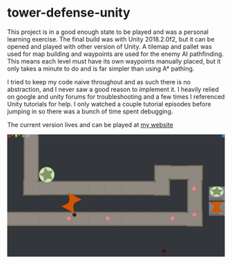 # tower-defense-unity

This project is in a good enough state to be played and was a personal learning exercise. The final build was with Unity 2018.2.0f2, but it can be opened and played with other version of Unity. A tilemap and pallet was used for map building and waypoints are used for the enemy AI pathfinding. This means each level must have its own waypoints manually placed, but it only takes a minute to do and is far simpler than using A* pathing.

I tried to keep my code naive throughout and as such there is no abstraction, and I never saw a good reason to implement it. I heavily relied on google and unity forums for troubleshooting and a few times I referenced Unity tutorials for help. I only watched a couple tutorial episodes before jumping in so there was a bunch of time spent debugging. 

The current version lives and can be played at [my website](http://computerdefiance.com/tower-defense/tower-defense.html)

![screencap of game](https://raw.githubusercontent.com/Pachwenko/tower-defense-unity/master/Assets/demo-capture.PNG)

